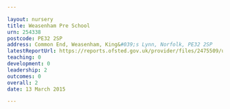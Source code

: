 ```yaml
---

layout: nursery
title: Weasenham Pre School
urn: 254338
postcode: PE32 2SP
address: Common End, Weasenham, King&#039;s Lynn, Norfolk, PE32 2SP
latestReportUrl: https://reports.ofsted.gov.uk/provider/files/2475509/urn/254338.pdf
teaching: 0
development: 0
leadership: 2
outcomes: 0
overall: 2
date: 13 March 2015

---
```

